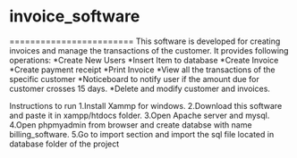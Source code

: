 # invoice_software #
========================
This software is developed for creating invoices and manage the transactions of the customer. It provides following operations:
*Create New Users
*Insert Item to database
*Create Invoice
*Create payment receipt
*Print Invoice
*View all the transactions of the specific customer
*Noticeboard to notify user if the amount due for customer crosses 15 days.
*Delete and modify customer and invoices.

Instructions to run 
1.Install Xammp for windows.
2.Download this software and paste it in xampp/htdocs folder.
3.Open Apache server and mysql.
4.Open phpmyadmin from browser and create databse with name billing_software.
5.Go to import section and import the sql file located in database folder of the project
